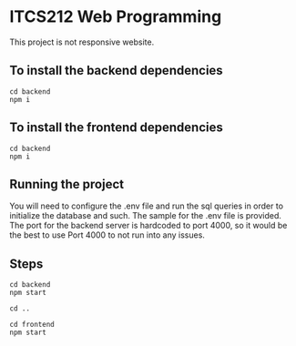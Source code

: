 # ITCS212 Web Programming
This project is not responsive website.
## To install the backend dependencies

```
cd backend
npm i
```

## To install the frontend dependencies

```
cd backend
npm i
```

## Running the project

You will need to configure the .env file and run the sql queries in order to initialize the database and such. The sample for the .env file is provided. The port for the backend server is hardcoded to port 4000, so it would be the best to use Port 4000 to not run into any issues.

## Steps

```
cd backend
npm start

cd ..

cd frontend
npm start
```
